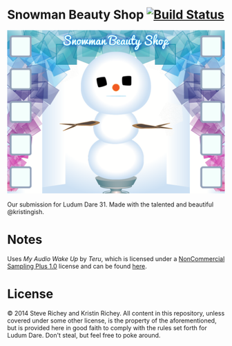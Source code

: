 # Snowman Beauty Shop [![Build Status](https://travis-ci.org/steverichey/LD31.svg)](https://travis-ci.org/steverichey/LD31)

![](./screenshot.png)

Our submission for Ludum Dare 31. Made with the talented and beautiful @kristingish.

# Notes

Uses *My Audio Wake Up* by *Teru*, which is licensed under a [NonCommercial Sampling Plus 1.0](https://creativecommons.org/licenses/nc-sampling+/1.0/) license and can be found [here](http://ccmixter.org/files/teru/48170).

# License

&copy; 2014 Steve Richey and Kristin Richey. All content in this repository, unless covered under some other license, is the property of the aforementioned, but is provided here in good faith to comply with the rules set forth for Ludum Dare. Don't steal, but feel free to poke around.

